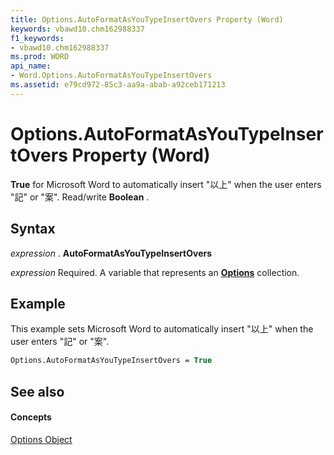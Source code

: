 ```yaml
---
title: Options.AutoFormatAsYouTypeInsertOvers Property (Word)
keywords: vbawd10.chm162988337
f1_keywords:
- vbawd10.chm162988337
ms.prod: WORD
api_name:
- Word.Options.AutoFormatAsYouTypeInsertOvers
ms.assetid: e79cd972-85c3-aa9a-abab-a92ceb171213
---
```



# Options.AutoFormatAsYouTypeInsertOvers Property (Word)

 **True** for Microsoft Word to automatically insert "以上" when the user enters "記" or "案". Read/write **Boolean** .


## Syntax

 _expression_ . **AutoFormatAsYouTypeInsertOvers**

 _expression_ Required. A variable that represents an **[Options](options-object-word.md)** collection.


## Example

This example sets Microsoft Word to automatically insert "以上" when the user enters "記" or "案".


```vb
Options.AutoFormatAsYouTypeInsertOvers = True
```


## See also


#### Concepts


[Options Object](options-object-word.md)

